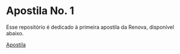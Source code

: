# Apostila No. 1

Esse repositório é dedicado à primeira apostila da Renova, disponível abaixo.

[Apostila](./renova_exercicios.pdf)